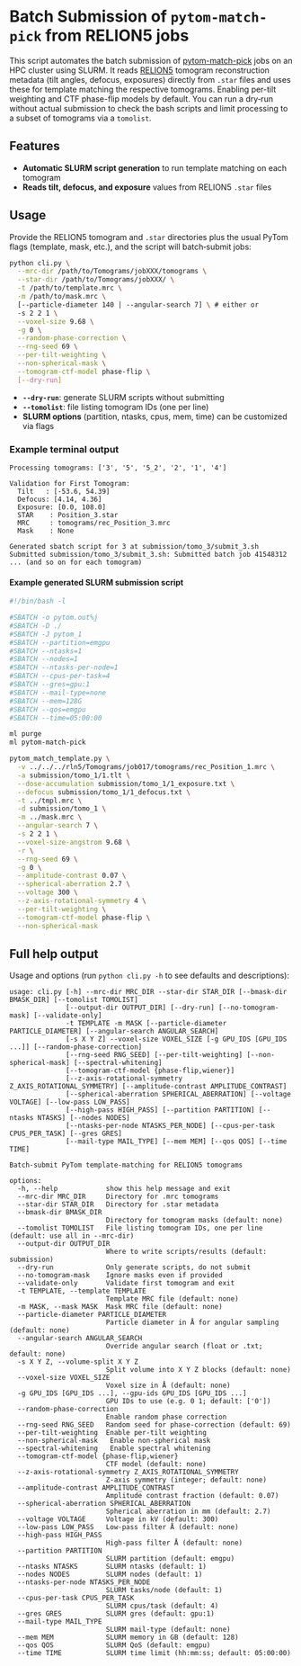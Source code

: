 # Batch Submission of `pytom-match-pick` from RELION5 jobs

This script automates the batch submission of [pytom-match-pick](https://github.com/SBC-Utrecht/pytom-match-pick) jobs on an HPC cluster using SLURM. It reads [RELION5](https://github.com/3dem/relion/tree/ver5.0) tomogram reconstruction metadata (tilt angles, defocus, exposures) directly from `.star` files and uses these for template matching the respective tomograms. Enabling per-tilt weighting and CTF phase-flip models by default. You can run a dry‑run without actual submission to check the bash scripts and limit processing to a subset of tomograms via a `tomolist`.

## Features

- **Automatic SLURM script generation** to run template matching on each tomogram
- **Reads tilt, defocus, and exposure** values from RELION5 `.star` files

## Usage

Provide the RELION5 tomogram and `.star` directories plus the usual PyTom flags (template, mask, etc.), and the script will batch‑submit jobs:

```bash
python cli.py \
  --mrc-dir /path/to/Tomograms/jobXXX/tomograms \
  --star-dir /path/to/Tomograms/jobXXX/ \
  -t /path/to/template.mrc \
  -m /path/to/mask.mrc \
  [--particle-diameter 140 | --angular-search 7] \ # either or
  -s 2 2 1 \
  --voxel-size 9.68 \
  -g 0 \
  --random-phase-correction \
  --rng-seed 69 \
  --per-tilt-weighting \
  --non-spherical-mask \
  --tomogram-ctf-model phase-flip \
  [--dry-run]
```

- **`--dry-run`**: generate SLURM scripts without submitting
- **`--tomolist`**: file listing tomogram IDs (one per line)
- **SLURM options** (partition, ntasks, cpus, mem, time) can be customized via flags

### Example terminal output

```
Processing tomograms: ['3', '5', '5_2', '2', '1', '4']

Validation for First Tomogram:
  Tilt   : [-53.6, 54.39]
  Defocus: [4.14, 4.36]
  Exposure: [0.0, 108.0]
  STAR    : Position_3.star
  MRC     : tomograms/rec_Position_3.mrc
  Mask    : None

Generated sbatch script for 3 at submission/tomo_3/submit_3.sh
Submitted submission/tomo_3/submit_3.sh: Submitted batch job 41548312
... (and so on for each tomogram)
```

#### Example generated SLURM submission script

```bash
#!/bin/bash -l

#SBATCH -o pytom.out%j
#SBATCH -D ./
#SBATCH -J pytom_1
#SBATCH --partition=emgpu
#SBATCH --ntasks=1
#SBATCH --nodes=1
#SBATCH --ntasks-per-node=1
#SBATCH --cpus-per-task=4
#SBATCH --gres=gpu:1
#SBATCH --mail-type=none
#SBATCH --mem=128G
#SBATCH --qos=emgpu
#SBATCH --time=05:00:00

ml purge
ml pytom-match-pick

pytom_match_template.py \
  -v ../../../rln5/Tomograms/job017/tomograms/rec_Position_1.mrc \
  -a submission/tomo_1/1.tlt \
  --dose-accumulation submission/tomo_1/1_exposure.txt \
  --defocus submission/tomo_1/1_defocus.txt \
  -t ../tmpl.mrc \
  -d submission/tomo_1 \
  -m ../mask.mrc \
  --angular-search 7 \
  -s 2 2 1 \
  --voxel-size-angstrom 9.68 \
  -r \
  --rng-seed 69 \
  -g 0 \
  --amplitude-contrast 0.07 \
  --spherical-aberration 2.7 \
  --voltage 300 \
  --z-axis-rotational-symmetry 4 \
  --per-tilt-weighting \
  --tomogram-ctf-model phase-flip \
  --non-spherical-mask
```

## Full help output

Usage and options (run `python cli.py -h` to see defaults and descriptions):

```
usage: cli.py [-h] --mrc-dir MRC_DIR --star-dir STAR_DIR [--bmask-dir BMASK_DIR] [--tomolist TOMOLIST]
              [--output-dir OUTPUT_DIR] [--dry-run] [--no-tomogram-mask] [--validate-only]
              -t TEMPLATE -m MASK [--particle-diameter PARTICLE_DIAMETER] [--angular-search ANGULAR_SEARCH]
              [-s X Y Z] --voxel-size VOXEL_SIZE [-g GPU_IDS [GPU_IDS ...]] [--random-phase-correction]
              [--rng-seed RNG_SEED] [--per-tilt-weighting] [--non-spherical-mask] [--spectral-whitening]
              [--tomogram-ctf-model {phase-flip,wiener}]
              [--z-axis-rotational-symmetry Z_AXIS_ROTATIONAL_SYMMETRY] [--amplitude-contrast AMPLITUDE_CONTRAST]
              [--spherical-aberration SPHERICAL_ABERRATION] [--voltage VOLTAGE] [--low-pass LOW_PASS]
              [--high-pass HIGH_PASS] [--partition PARTITION] [--ntasks NTASKS] [--nodes NODES]
              [--ntasks-per-node NTASKS_PER_NODE] [--cpus-per-task CPUS_PER_TASK] [--gres GRES]
              [--mail-type MAIL_TYPE] [--mem MEM] [--qos QOS] [--time TIME]

Batch-submit PyTom template-matching for RELION5 tomograms

options:
  -h, --help            show this help message and exit
  --mrc-dir MRC_DIR     Directory for .mrc tomograms
  --star-dir STAR_DIR   Directory for .star metadata
  --bmask-dir BMASK_DIR
                        Directory for tomogram masks (default: none)
  --tomolist TOMOLIST   File listing tomogram IDs, one per line (default: use all in --mrc-dir)
  --output-dir OUTPUT_DIR
                        Where to write scripts/results (default: submission)
  --dry-run             Only generate scripts, do not submit
  --no-tomogram-mask    Ignore masks even if provided
  --validate-only       Validate first tomogram and exit
  -t TEMPLATE, --template TEMPLATE
                        Template MRC file (default: none)
  -m MASK, --mask MASK  Mask MRC file (default: none)
  --particle-diameter PARTICLE_DIAMETER
                        Particle diameter in Å for angular sampling (default: none)
  --angular-search ANGULAR_SEARCH
                        Override angular search (float or .txt; default: none)
  -s X Y Z, --volume-split X Y Z
                        Split volume into X Y Z blocks (default: none)
  --voxel-size VOXEL_SIZE
                        Voxel size in Å (default: none)
  -g GPU_IDS [GPU_IDS ...], --gpu-ids GPU_IDS [GPU_IDS ...]
                        GPU IDs to use (e.g. 0 1; default: ['0'])
  --random-phase-correction
                        Enable random phase correction
  --rng-seed RNG_SEED   Random seed for phase-correction (default: 69)
  --per-tilt-weighting  Enable per-tilt weighting
  --non-spherical-mask   Enable non‑spherical mask
  --spectral-whitening   Enable spectral whitening
  --tomogram-ctf-model {phase-flip,wiener}
                        CTF model (default: none)
  --z-axis-rotational-symmetry Z_AXIS_ROTATIONAL_SYMMETRY
                        Z‑axis symmetry (integer; default: none)
  --amplitude-contrast AMPLITUDE_CONTRAST
                        Amplitude contrast fraction (default: 0.07)
  --spherical-aberration SPHERICAL_ABERRATION
                        Spherical aberration in mm (default: 2.7)
  --voltage VOLTAGE     Voltage in kV (default: 300)
  --low-pass LOW_PASS   Low-pass filter Å (default: none)
  --high-pass HIGH_PASS
                        High-pass filter Å (default: none)
  --partition PARTITION
                        SLURM partition (default: emgpu)
  --ntasks NTASKS       SLURM ntasks (default: 1)
  --nodes NODES         SLURM nodes (default: 1)
  --ntasks-per-node NTASKS_PER_NODE
                        SLURM tasks/node (default: 1)
  --cpus-per-task CPUS_PER_TASK
                        SLURM cpus/task (default: 4)
  --gres GRES           SLURM gres (default: gpu:1)
  --mail-type MAIL_TYPE
                        SLURM mail-type (default: none)
  --mem MEM             SLURM memory in GB (default: 128)
  --qos QOS             SLURM QoS (default: emgpu)
  --time TIME           SLURM time limit (hh:mm:ss; default: 05:00:00)
```


